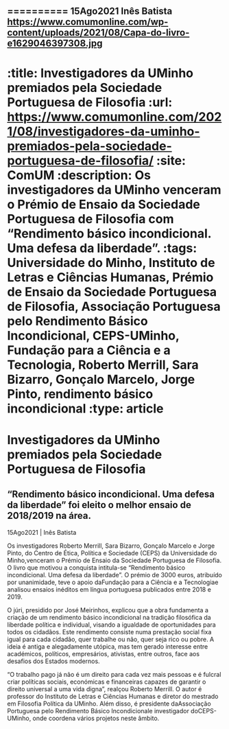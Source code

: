 
==========
15Ago2021
Inês Batista
https://www.comumonline.com/wp-content/uploads/2021/08/Capa-do-livro-e1629046397308.jpg
---
:title: Investigadores da UMinho premiados pela Sociedade Portuguesa de Filosofia
:url: https://www.comumonline.com/2021/08/investigadores-da-uminho-premiados-pela-sociedade-portuguesa-de-filosofia/
:site: ComUM
:description: Os investigadores da UMinho venceram o Prémio de Ensaio da Sociedade Portuguesa de Filosofia com “Rendimento básico incondicional. Uma defesa da liberdade”.
:tags: Universidade do Minho, Instituto de Letras e Ciências Humanas, Prémio de Ensaio da Sociedade Portuguesa de Filosofia, Associação Portuguesa pelo Rendimento Básico Incondicional, CEPS-UMinho, Fundação para a Ciência e a Tecnologia, Roberto Merrill, Sara Bizarro, Gonçalo Marcelo, Jorge Pinto, rendimento básico incondicional
:type: article
==========


# **Investigadores da UMinho premiados pela Sociedade Portuguesa de Filosofia**

## “Rendimento básico incondicional. Uma defesa da liberdade” foi eleito o melhor ensaio de 2018/2019 na área.

15Ago2021 | Inês Batista

Os investigadores Roberto Merrill, Sara Bizarro, Gonçalo Marcelo e Jorge Pinto, do Centro de Ética, Política e Sociedade (CEPS) da Universidade do Minho,venceram o Prémio de Ensaio da Sociedade Portuguesa de Filosofia. O livro que motivou a conquista intitula-se “Rendimento básico incondicional. Uma defesa da liberdade”. O prémio de 3000 euros, atribuído por unanimidade, teve o apoio daFundação para a Ciência e a Tecnologiae analisou ensaios inéditos em língua portuguesa publicados entre 2018 e 2019.

O júri, presidido por José Meirinhos, explicou que a obra fundamenta a criação de um rendimento básico incondicional na tradição filosófica da liberdade política e individual, visando a igualdade de oportunidades para todos os cidadãos. Este rendimento consiste numa prestação social fixa igual para cada cidadão, quer trabalhe ou não, quer seja rico ou pobre. A ideia é antiga e alegadamente utópica, mas tem gerado interesse entre académicos, políticos, empresários, ativistas, entre outros, face aos desafios dos Estados modernos.

“O trabalho pago já não é um direito para cada vez mais pessoas e é fulcral criar políticas sociais, económicas e financeiras capazes de garantir o direito universal a uma vida digna”, realçou Roberto Merrill. O autor é professor do Instituto de Letras e Ciências Humanas e diretor do mestrado em Filosofia Política da UMinho. Além disso, é presidente daAssociação Portuguesa pelo Rendimento Básico Incondicionale investigador doCEPS-UMinho, onde coordena vários projetos neste âmbito.

